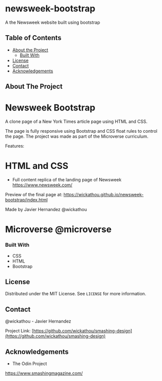 # newsweek-bootstrap
A the Newsweek website built using bootstrap


<!-- TABLE OF CONTENTS -->
## Table of Contents

* [About the Project](#about-the-project)
  * [Built With](#built-with)
* [License](#license)
* [Contact](#contact)
* [Acknowledgements](#acknowledgements)



<!-- ABOUT THE PROJECT -->
## About The Project
# Newsweek Bootstrap
A clone page of a New York Times article page using HTML and CSS.

The page is fully responsive using Bootstrap and CSS float rules to control the page. The project was made as part of the Microverse curriculum.

Features:

# HTML and CSS
- Full content replica of the landing page of Newsweek https://www.newsweek.com/

Preview of the final page at:
https://wickathou.github.io/newsweek-bootstrap/index.html

Made by Javier Hernandez @wickathou
# Microverse @microverse



### Built With

* CSS
* HTML
* Bootstrap


<!-- LICENSE -->
## License

Distributed under the MIT License. See `LICENSE` for more information.



<!-- CONTACT -->
## Contact

@wickathou - Javier Hernandez

Project Link: [https://github.com/wickathou/smashing-design](https://github.com/wickathou/smashing-design)



<!-- ACKNOWLEDGEMENTS -->
## Acknowledgements

- The Odin Project


<!-- MARKDOWN LINKS & IMAGES -->

https://www.smashingmagazine.com/
